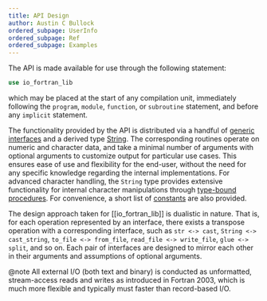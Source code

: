 ```yaml
---
title: API Design
author: Austin C Bullock
ordered_subpage: UserInfo
ordered_subpage: Ref
ordered_subpage: Examples
---
```


The API is made available for use through the following statement:

```fortran
use io_fortran_lib
```

which may be placed at the start of any compilation unit, immediately following the `program`, `module`, `function`, or `subroutine` statement, and before any `implicit` statement.

The functionality provided by the API is distributed via a handful of [generic interfaces](../lists/procedures.html) and a derived type [String](../type/string.html). The corresponding routines operate on numeric and character data, and take a minimal number of arguments with optional arguments to customize output for particular use cases. This ensures ease of use and flexibility for the end-user, without the need for any specific knowledge regarding the internal implementations. For advanced character handling, the `String` type provides extensive functionality for internal character manipulations through [type-bound procedures](Ref/string-methods.html). For convenience, a short list of [constants](../module/io_fortran_lib.html#variable-lf) are also provided.

The design approach taken for [[io_fortran_lib]] is dualistic in nature. That is, for each operation represented by an interface, there exists a transpose operation with a corresponding interface, such as `str <-> cast`, `String <-> cast_string`, `to_file <-> from_file`, `read_file <-> write_file`, `glue <-> split`, and so on. Each pair of interfaces are designed to mirror each other in their arguments and assumptions of optional arguments.

@note All external I/O (both text and binary) is conducted as unformatted, stream-access reads and writes as introduced in Fortran 2003, which is much more flexible and typically must faster than record-based I/O.
